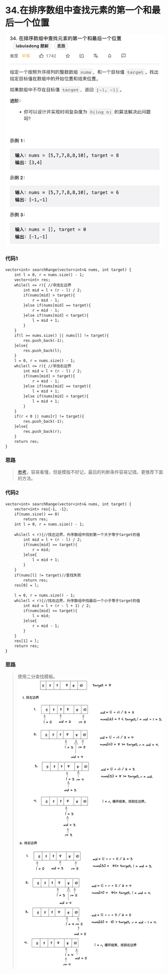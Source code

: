 # 34.在排序数组中查找元素的第一个和最后一个位置

![Clipboard_2022-06-08-10-12-33](https://raw.githubusercontent.com/damenshi/myImage/main/img/Clipboard_2022-06-08-10-12-33.png)

### 代码1

    vector<int> searchRange(vector<int>& nums, int target) {
        int l = 0, r = nums.size() - 1;
        vector<int> res;
        while(l <= r){ //寻找左边界
            int mid = l + (r - l) / 2;
            if(nums[mid] > target){
                r = mid - 1;
            }else if(nums[mid] == target){
                r = mid - 1;
            }else if(nums[mid] < target){
                l = mid + 1;
            }
        }
        if(l >= nums.size() || nums[l] != target){
            res.push_back(-1);
        }else{
            res.push_back(l);
        }
        l = 0, r = nums.size() - 1;
        while(l <= r){ //寻找右边界
            int mid = l + (r - l) / 2;
            if(nums[mid] > target){
                r = mid - 1;
            }else if(nums[mid] == target){
                l = mid + 1;
            }else if(nums[mid] < target){
                l = mid + 1;
            }
        }
        if(r < 0 || nums[r] != target){
            res.push_back(-1);
        }else{
            res.push_back(r);
        }
        return res;
    }

### 思路
> [参考](https://labuladong.github.io/algo/2/18/26/)，容易看懂，但是模版不好记，最后的判断条件容易记错。更推荐下面的方法。

### 代码2

    vector<int> searchRange(vector<int>& nums, int target) {
        vector<int> res{-1, -1};
        if(nums.size() == 0)
            return res;
        int l = 0, r = nums.size() - 1;
    
        while(l < r){//找左边界，升序数组中找到第一个大于等于target的值
            int mid = l + (r - l) / 2;
            if(nums[mid] >= target){
                r = mid;
            }else{
                l = mid + 1;
            }
        }
        if(nums[l] != target)//查找失败
            return res;
        res[0] = l;
    
        l = 0, r = nums.size() - 1;
        while(l < r){//找右边界，升序数组中找最后一个小于等于target的值
            int mid = l + (r - l + 1) / 2;
            if(nums[mid] <= target){
                l = mid;
            }else{
                r = mid - 1;
            }
        }
        res[1] = l;
        return res;
    }

### 思路
> 使用二分查找模板。
![Clipboard_2022-06-09-11-02-26](https://raw.githubusercontent.com/damenshi/myImage/main/img/Clipboard_2022-06-09-11-02-26.png)

